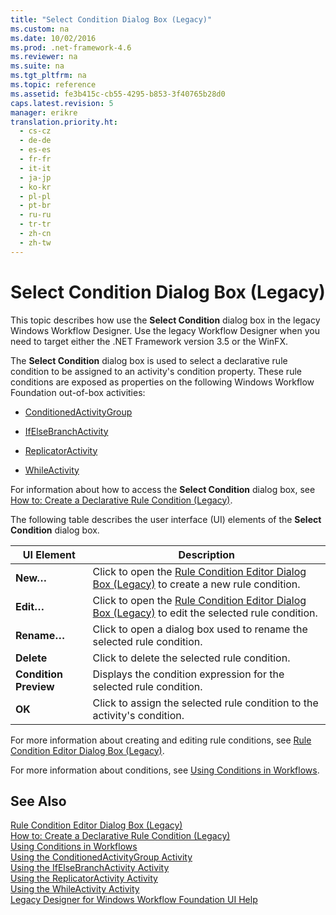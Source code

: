 ```yaml
---
title: "Select Condition Dialog Box (Legacy)"
ms.custom: na
ms.date: 10/02/2016
ms.prod: .net-framework-4.6
ms.reviewer: na
ms.suite: na
ms.tgt_pltfrm: na
ms.topic: reference
ms.assetid: fe3b415c-cb55-4295-b853-3f40765b28d0
caps.latest.revision: 5
manager: erikre
translation.priority.ht: 
  - cs-cz
  - de-de
  - es-es
  - fr-fr
  - it-it
  - ja-jp
  - ko-kr
  - pl-pl
  - pt-br
  - ru-ru
  - tr-tr
  - zh-cn
  - zh-tw
---
```

# Select Condition Dialog Box (Legacy)
This topic describes how use the **Select Condition** dialog box in the legacy Windows Workflow Designer. Use the legacy Workflow Designer when you need to target either the .NET Framework version 3.5 or the WinFX.  
  
 The **Select Condition** dialog box is used to select a declarative rule condition to be assigned to an activity's condition property. These rule conditions are exposed as properties on the following Windows Workflow Foundation out-of-box activities:  
  
-   [ConditionedActivityGroup](http://go.microsoft.com/fwlink?LinkID=65017)  
  
-   [IfElseBranchActivity](http://go.microsoft.com/fwlink?LinkID=65034)  
  
-   [ReplicatorActivity](http://go.microsoft.com/fwlink?LinkID=65039)  
  
-   [WhileActivity](http://go.microsoft.com/fwlink?LinkID=65049)  
  
 For information about how to access the **Select Condition** dialog box, see [How to: Create a Declarative Rule Condition (Legacy)](../WF_Design/How-to--Create-a-Declarative-Rule-Condition--Legacy-.md).  
  
 The following table describes the user interface (UI) elements of the **Select Condition** dialog box.  
  
|UI Element|Description|  
|----------------|-----------------|  
|**New…**|Click to open the [Rule Condition Editor Dialog Box (Legacy)](../WF_Design/Rule-Condition-Editor-Dialog-Box--Legacy-.md) to create a new rule condition.|  
|**Edit…**|Click to open the [Rule Condition Editor Dialog Box (Legacy)](../WF_Design/Rule-Condition-Editor-Dialog-Box--Legacy-.md) to edit the selected rule condition.|  
|**Rename…**|Click to open a dialog box used to rename the selected rule condition.|  
|**Delete**|Click to delete the selected rule condition.|  
|**Condition Preview**|Displays the condition expression for the selected rule condition.|  
|**OK**|Click to assign the selected rule condition to the activity's condition.|  
  
 For more information about creating and editing rule conditions, see [Rule Condition Editor Dialog Box (Legacy)](../WF_Design/Rule-Condition-Editor-Dialog-Box--Legacy-.md).  
  
 For more information about conditions, see [Using Conditions in Workflows](http://go.microsoft.com/fwlink?LinkID=65009).  
  
## See Also  
 [Rule Condition Editor Dialog Box (Legacy)](../WF_Design/Rule-Condition-Editor-Dialog-Box--Legacy-.md)   
 [How to: Create a Declarative Rule Condition (Legacy)](../WF_Design/How-to--Create-a-Declarative-Rule-Condition--Legacy-.md)   
 [Using Conditions in Workflows](http://go.microsoft.com/fwlink?LinkID=65009)   
 [Using the ConditionedActivityGroup Activity](http://go.microsoft.com/fwlink?LinkID=65066)   
 [Using the IfElseBranchActivity Activity](http://go.microsoft.com/fwlink?LinkID=65075)   
 [Using the ReplicatorActivity Activity](http://go.microsoft.com/fwlink?LinkID=65080)   
 [Using the WhileActivity Activity](http://go.microsoft.com/fwlink?LinkID=65091)   
 [Legacy Designer for Windows Workflow Foundation UI Help](../WF_Design/Legacy-Designer-for-Windows-Workflow-Foundation-UI-Help.md)